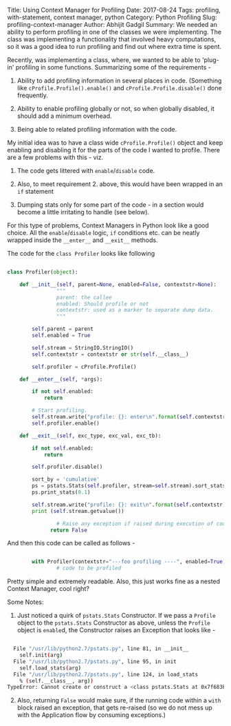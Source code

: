 Title: Using Context Manager for Profiling
Date: 2017-08-24
Tags: profiling, with-statement, context manager, python
Category: Python Profiling
Slug: profiling-context-manager
Author: Abhijit Gadgil
Summary: We needed an ability to perform profiling in one of the classes we were implementing. The class was implementing a functionality that involved heavy computations, so it was a good idea to run profiling and find out where extra time is spent.

Recently, was implementing a class, where, we wanted to be able to 'plug-in' profiling in some functions. Summarizing some of the requirements -

1. Ability to add profiling information in several places in code. (Something like `cProfile.Profile().enable()` and `cProfile.Profile.disable()` done frequently.

2. Ability to enable profiling globally or not, so when globally disabled, it should add a minimum overhead.

3. Being able to related profiling information with the code.

My initial idea was to have a class wide `cProfile.Profile()` object and keep enabling and disabling it for the parts of the code I wanted to profile. There are a few problems with this - viz.

1. The code gets littered with `enable`/`disable` code.

2. Also, to meet requirement 2. above, this would have been wrapped in an `if` statement

3. Dumping stats only for some part of the code - in a section would become a little irritating to handle (see below).

For this type of problems, Context Managers in Python look like a good choice. All the `enable`/`disable` logic, `if` conditions etc. can be neatly wrapped inside the `__enter__` and `__exit__` methods.

The code for the `class Profiler` looks like following

```python

class Profiler(object):

    def __init__(self, parent=None, enabled=False, contextstr=None):
				"""
				parent: the callee
				enabled: Should profile or not
				contextstr: used as a marker to separate dump data.
				"""

        self.parent = parent
        self.enabled = True

        self.stream = StringIO.StringIO()
        self.contextstr = contextstr or str(self.__class__)

        self.profiler = cProfile.Profile()

    def __enter__(self, *args):

        if not self.enabled:
            return

        # Start profiling.
        self.stream.write("profile: {}: enter\n".format(self.contextstr))
        self.profiler.enable()

    def __exit__(self, exc_type, exc_val, exc_tb):

        if not self.enabled:
            return

        self.profiler.disable()

        sort_by = 'cumulative'
        ps = pstats.Stats(self.profiler, stream=self.stream).sort_stats(sort_by)
        ps.print_stats(0.1)

        self.stream.write("profile: {}: exit\n".format(self.contextstr))
        print (self.stream.getvalue())

				# Raise any exception if raised during execution of code.
			  return False

```

And then this code can be called as follows -

```python

		with Profiler(contextstr="---foo profiling ----", enabled=True):
				# code to be profiled

```

Pretty simple and extremely readable. Also, this just works fine as a nested Context Manager, cool right?

Some Notes:

1. Just noticed a quirk of `pstats.Stats` Constructor. If we pass a `Profile` object to the `pstats.Stats` Constructor as above, unless the `Profile` object is `enable`d, the Constructor raises an Exception that looks like -

```bash

  File "/usr/lib/python2.7/pstats.py", line 81, in __init__
    self.init(arg)
  File "/usr/lib/python2.7/pstats.py", line 95, in init
    self.load_stats(arg)
  File "/usr/lib/python2.7/pstats.py", line 124, in load_stats
    % (self.__class__, arg))
TypeError: Cannot create or construct a <class pstats.Stats at 0x7f683bec19a8> object from <cProfile.Profile object at 0x7f683bf1a6e0>
```

2. Also, returning `False` would make sure, if the running code within a `with` block raised an exception, that gets re-raised (so we do not mess up with the Application flow by consuming exceptions.)
